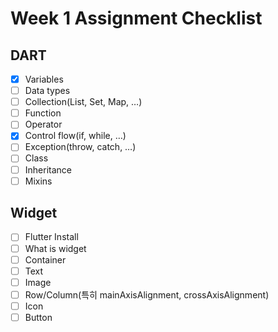 # Week 1 Assignment Checklist

## DART

- [x] Variables
- [ ] Data types
- [ ] Collection(List, Set, Map, …)
- [ ] Function
- [ ] Operator
- [x] Control flow(if, while, …)
- [ ] Exception(throw, catch, …)
- [ ] Class
- [ ] Inheritance
- [ ] Mixins

## Widget

- [ ] Flutter Install
- [ ] What is widget
- [ ] Container
- [ ] Text
- [ ] Image
- [ ] Row/Column(특히 mainAxisAlignment, crossAxisAlignment)
- [ ] Icon
- [ ] Button
